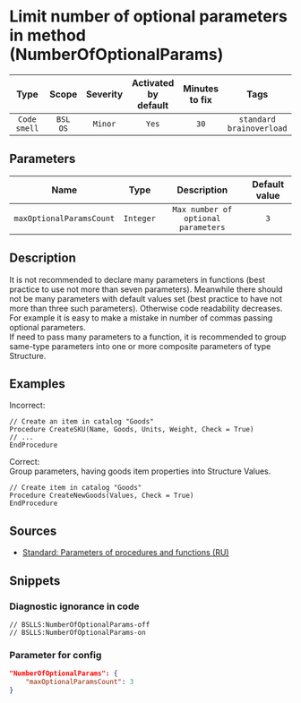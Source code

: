 # Limit number of optional parameters in method (NumberOfOptionalParams)

|      Type      |    Scope    |     Severity     |    Activated<br>by default    |    Minutes<br>to fix    |                Tags                 |
|:-------------:|:-----------------------------:|:----------------:|:------------------------------:|:-----------------------------------:|:-----------------------------------:|
| `Code smell` |         `BSL`<br>`OS`         | `Minor` |              `Yes`              |                `30`                 |    `standard`<br>`brainoverload`    |

## Parameters


|           Name            |   Type   |                         Description                         |    Default value    |
|:------------------------:|:-------:|:--------------------------------------------------------:|:------------------------------:|
| `maxOptionalParamsCount` | `Integer` | `Max number of optional parameters` |              `3`               |
<!-- Блоки выше заполняются автоматически, не трогать -->
## Description

It is not recommended to declare many parameters in functions (best practice to use not more than seven parameters). Meanwhile there should not be many parameters with default values set (best practice to have not more than three such parameters). Otherwise code readability decreases. For example it is easy to make a mistake in number of commas passing optional parameters.  
If need to pass many parameters to a function, it is recommended to group same-type parameters into one or more composite parameters of type Structure.

## Examples

Incorrect:

```bsl
// Create an item in catalog "Goods"
Procedure CreateSKU(Name, Goods, Units, Weight, Check = True)
// ... 
EndProcedure
```

Correct:  
Group parameters, having goods item properties into Structure Values.

```bsl
// Create item in catalog "Goods"
Procedure CreateNewGoods(Values, Check = True)
EndProcedure
```

## Sources

* [Standard: Parameters of procedures and functions (RU)](https://its.1c.ru/db/v8std#content:640:hdoc)

## Snippets

<!-- Блоки ниже заполняются автоматически, не трогать -->
### Diagnostic ignorance in code

```bsl
// BSLLS:NumberOfOptionalParams-off
// BSLLS:NumberOfOptionalParams-on
```

### Parameter for config

```json
"NumberOfOptionalParams": {
    "maxOptionalParamsCount": 3
}
```

